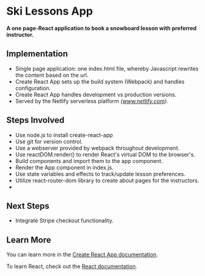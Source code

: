 # Ski Lessons App

**A one page-React application to book a snowboard lesson with preferred instructor.**

## Implementation
* Single page application: one index.html file, whereby Javascript rewrites the content based on the url.
* Create React App sets up the build system (Webpack) and handles configuration.
* Create React App handles development vs production versions.
* Served by the Netlify serverless platform *(www.netlify.com)*.

## Steps Involved
* Use node.js to install create-react-app
* Use git for version control.
* Use a webserver provided by webpack throughout development. 
* Use reactDOM.render() to render React's virtual DOM to the browser's.
* Build components and import them to the app component. 
* Render the App component in index.js.
* Use state variables and effects to track/update lesson preferences. 
* Utilize react-router-dom library to create about pages for the instructors.
* 
## Next Steps
* Integrate Stripe checkout functionality.

## Learn More

You can learn more in the [Create React App documentation](https://facebook.github.io/create-react-app/docs/getting-started).

To learn React, check out the [React documentation](https://reactjs.org/).



